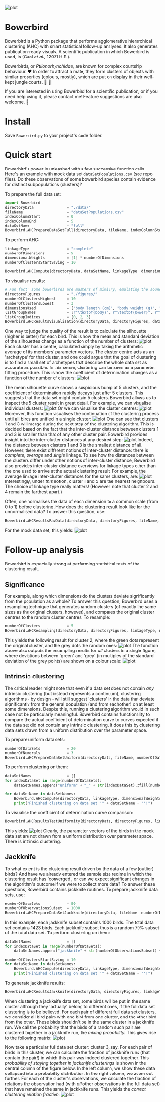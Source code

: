 ![plot](https://github.com/MartijnOei/Bowerbird/blob/main/logoBowerbirdLarge.png)

# Bowerbird
Bowerbird is a Python package that performs agglomerative hierarchical clustering (AHC) with smart statistical follow-up analyses. It also generates publication-ready visuals. A scientific publication in which Bowerbird is used, is (Gool _et al.,_ 12021 H.E.).

Bowerbirds, or _Ptilonorhynchidae,_ are known for complex courtship behaviour. :heart: In order to attract a mate, they form clusters of objects with similar properties (colours, mostly), which are put on display in their well-kept jungle courts. :palm_tree: :seedling:

If you are interested in using Bowerbird for a scientific publication, or if you need help using it, please contact me! Feature suggestions are also welcome. :email:

# Install
Save ```Bowerbird.py``` to your project's code folder.

# Quick start
Bowerbird's power is unleashed with a few successive function calls. Here's an example with mock data set `dataSetPopulations.csv` (see repo files). Do these observations of some bowerbird species contain evidence for distinct subpopulations (clusters)?

To prepare the full data set:
```python
import Bowerbird
directoryData               = "./data/"
fileName                    = "dataSetPopulations.csv"
indexColumnStart            = 0
indexColumnEnd              = 5
dataSetName                 = "full"
Bowerbird.AHCPrepareDataSetFull(directoryData, fileName, indexColumnStart, indexColumnEnd, dataSetName = dataSetName)
```
To perform AHC:
```python
linkageType                 = "complete"
numberOfDimensions          = 5
dimensionalWeights          = [1] * numberOfDimensions
numberOfClustersStartSaving = 10

Bowerbird.AHCCompute(directoryData, dataSetName, linkageType, dimensionalWeights, numberOfClustersStartSaving)
```
To visualise results:
```python
# Fun fact: some bowerbirds are masters of mimicry, emulating the sounds of pigs, humans and... waterfalls.
directoryFigures            = "./figures/"
numberOfClustersHighest     = 10
numberOfClustersLowest      = 3
dimensionsUsed              = ["body length (cm)", "body weight (g)", "court area (sq. m)", "mean song duration (s)", "waterfall mimicry"]
listGroupNames              = [r"\textbf{body}", r"\textbf{bower}", r"\textbf{vocals}"]
listGroupIndices            = [0, 2, 3]
Bowerbird.AHCResultsVisualisation(directoryData, directoryFigures, dataSetName, linkageType, numberOfClustersHighest, numberOfClustersLowest, dimensionsUsed, listGroupNames, listGroupIndices)
```

One way to judge the quality of the result is to calculate the silhouette (higher is better) for each bird. This is how the mean and standard deviation of the silhouettes change as a function of the number of clusters:
![plot](https://github.com/MartijnOei/Bowerbird/blob/main/AHCComplete2ProgressionSilhouettes.png)
Each cluster has a centre, calculated simply by taking the arithmetic average of its members' parameter vectors. The cluster centre acts as an 'archetype' for that cluster, and one could argue that the goal of clustering is to find a small set of archetypes that describe the whole data set as accurate as possible. In this sense, clustering can be seen as a parameter fitting procedure. This is how the coefficient of determination changes as a function of the number of clusters:
![plot](https://github.com/MartijnOei/Bowerbird/blob/main/AHCComplete2CoefficientsOfDetermination.png)

The mean silhouette curve shows a suspicious bump at 5 clusters, and the coefficient of determination rapidly decays just after 5 clusters. This suggests that the data set might contain 5 clusters. Bowerbird allows us to inspect the 5 cluster result in great detail. For example, we can visualise individual clusters:
![plot](https://github.com/MartijnOei/Bowerbird/blob/main/AHCComplete5Cluster3.png)
Or we can visualise the cluster centres:
![plot](https://github.com/MartijnOei/Bowerbird/blob/main/AHCComplete5ClusterMeans.png)
Moreover, this function visualises the continuation of the clustering process until all birds are unified in a single cluster:
![plot](https://github.com/MartijnOei/Bowerbird/blob/main/AHCComplete5Dendrogram.png)
One can see that clusters 1 and 3 will merge during the next step of the clustering algorithm. This is decided based on the fact that the inter-cluster distance between clusters 1 and 3 is smaller than that of any other cluster pair. Bowerbird provides insight into the inter-cluster distances at any desired step:
![plot](https://github.com/MartijnOei/Bowerbird/blob/main/AHCComplete5DistanceInterClustersMatrixComplete.png)
Indeed, the distance between clusters 1 and 3 is the smallest distance of all.
However, there exist different notions of inter-cluster distance: there is _complete_, _average_ and _single_ linkage. To see how the distances between the clusters differ under other notions of inter-cluster distance, Bowerbird also provides inter-cluster distance overviews for linkage types other than the one used to arrive at the actual clustering result. For example, the average linkage inter-cluster distances for the same clusters, are:
![plot](https://github.com/MartijnOei/Bowerbird/blob/main/AHCComplete5DistanceInterClustersMatrixAverage.png)
Interestingly, under _this_ notion, cluster 1 and 5 are the nearest neighbours. The choice of linkage type really matters! (However, note that cluster 2 and 4 remain the farthest apart.)

Often, one normalises the data of each dimension to a common scale (from 0 to 1) before clustering. How does the clustering result look like for the unnormalised data? To answer this question, use:
```python
Bowerbird.AHCResultsRawData(directoryData, directoryFigures, fileName, linkageType, numberOfClusters, indexColumnStart = indexColumnStart, dataSetName = dataSetName)
```
For the mock data set, this yields:
![plot](https://github.com/MartijnOei/Bowerbird/blob/main/AHCComplete5ClustersRawData0.png)


# Follow-up analysis
Bowerbird is especially strong at performing statistical tests of the clustering result.

## Significance
For example, along which dimensions do the clusters deviate significantly from the population as a whole? To answer this question, Bowerbird uses a resampling technique that generates random clusters (of exactly the same sizes as the original clusters, however), and compares the original cluster centres to the random cluster centres. To resample:
```python
numberOfClusters            = 5
Bowerbird.AHCResampling(directoryData, directoryFigures, linkageType, numberOfClusters, dimensionsUsed, listGroupNames, listGroupIndices, dataSetName = dataSetName)
```
This yields the following result for cluster 2, where the green dots represent the original cluster, and the grey dots the random ones:
![plot](https://github.com/MartijnOei/Bowerbird/blob/main/AHCComplete5ClusterSignificance2.png)
The function above also outputs the resampling results for _all_ clusters in a single figure, where deviations between 'green' and 'grey' (in multiples of the standard deviation of the grey points) are shown on a colour scale:
![plot](https://github.com/MartijnOei/Bowerbird/blob/main/AHCComplete5ClusterSignificances.png)

## Intrinsic clustering
The critical reader might note that even if a data set does not contain _any_ intrinsic clustering (but instead represents a continuum), clustering algorithms - by design - will still suggest 'clusters' in the data that deviate significantly from the general population (and from eachother) on at least some dimensions. Despite this, running a clustering algorithm would in such case not be particularly meaningful.
Bowerbird contains functionality to compare the actual coefficient of determination curve to curves expected if the data set did not contain any intrinsic clustering. It does this by clustering data sets drawn from a uniform distribution over the parameter space.

To prepare uniform data sets:
```python
numberOfDataSets            = 20
numberOfNumerals            = 3
Bowerbird.AHCPrepareDataSetUniform(directoryData, fileName, numberOfDataSets, indexColumnStart = indexColumnStart, numberOfNumerals = numberOfNumerals)
```

To perform clustering on them:
```python
dataSetNames                = []
for indexDataSet in range(numberOfDataSets):
    dataSetNames.append("uniform" + "_" + str(indexDataSet).zfill(numberOfNumerals))

for dataSetName in dataSetNames:
    Bowerbird.AHCCompute(directoryData, linkageType, dimensionalWeights, numberOfClustersStartSaving, dataSetName = dataSetName)
    print("Finished clustering on data set '" + dataSetName + "'!")
```

To visualise the coefficient of determination curve comparison:
```python
Bowerbird.AHCResultsTestUniformity(directoryData, directoryFigures, linkageType, numberOfDataSets, numberOfNumerals, numberOfClustersHighest, numberOfClustersLowest)
```

This yields:
![plot](https://github.com/MartijnOei/Bowerbird/blob/main/AHCCompleteCoefficientsOfDeterminationSignificance.png)
Clearly, the parameter vectors of the birds in the mock data set are not drawn from a uniform distribution over parameter space. There is intrinsic clustering.

## Jackknife
To what extent is the clustering result driven by the data of a few (outlier) birds? And have we already entered the sample size regime in which the clustering result has 'converged', or can we expect significant changes in the algorithm's outcome if we were to collect more data?
To answer these questions, Bowerbird contains jackknife routines. To prepare jackknife data sets, use:
```python
numberOfDataSets            = 50
numberOfObservationsSubset  = 1000
Bowerbird.AHCPrepareDataSetJackknife(directoryData, fileName, numberOfDataSets, numberOfObservationsSubset, indexColumnStart = indexColumnStart, numberOfNumerals = numberOfNumerals)
```
In this example, each jackknife subset contains 1000 birds. The total data set contains 1423 birds. Each jackknife subset thus is a random 70% subset of the total data set.
To perform clustering on them:
```python
dataSetNames                = []
for indexDataSet in range(numberOfDataSets):
    dataSetNames.append("jackknife" + str(numberOfObservationsSubset) + "_" + str(indexDataSet).zfill(numberOfNumerals))

numberOfClustersStartSaving = 10
for dataSetName in dataSetNames:
    Bowerbird.AHCCompute(directoryData, linkageType, dimensionalWeights, numberOfClustersStartSaving, dataSetName = dataSetName)
    print("Finished clustering on data set '" + dataSetName + "'!")
```
To generate jackknife results:
```python
Bowerbird.AHCResultsJackknife(directoryData, directoryFigures, linkageType, numberOfClusters, numberOfDataSets, numberOfObservationsSubset, numberOfNumerals = numberOfNumerals)
```
When clustering a jackknife data set, some birds will be put in the same cluster although they 'actually' belong to different ones, if the full data set clustering is to be believed. For each pair of different full data set clusters, we consider all bird pairs with one bird from one cluster, and the other bird from the other. These birds shouldn't be in the same cluster in a jackknife run. We call the probability that the birds of a random such pair are clustered together in a jackknife run, the _mixing probability._ This gives rise to the following matrix:
![plot](https://github.com/MartijnOei/Bowerbird/blob/main/AHCComplete5Jackknife1000Mixing.png)

Now take a particular full data set cluster: cluster 3, say. For each pair of birds in this cluster, we can calculate the fraction of jackknife runs (that contain the pair!) in which this pair was indeed clustered together. This _probability of staying together in jackknife clusterings_ is shown in the central column of the figure below. In the left column, we show these data collapsed into a probability distribution. In the right column, we zoom out further. For each of the cluster's observations, we calculate the fraction of relations the observation had (with _all_ other observations in the full data set) that have remained the same in jackknife runs. This yields the _correct clustering relation fraction._
![plot](https://github.com/MartijnOei/Bowerbird/blob/main/AHCComplete5Jackknife1000.png)

<!---
%Bowerbird uses a resampling method to explore, for each cluster, on which dimensions significant deviations occur from the total population.
%To generate the resampling output for a 4-cluster scenario:
```python
numberOfClusters            = 4
Bowerbird.AHCResampling(directoryData, directoryFigures, dataSetName, linkageType, numberOfClusters, dimensionsUsed, listGroupNames, listGroupIndices)
```
--->

